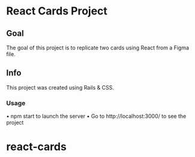 # React Cards Project

## Goal

The goal of this project is to replicate two cards using React from a Figma file. 

## Info

This project was created using Rails & CSS. 

### Usage 

• npm start to launch the server
• Go to http://localhost:3000/ to see the project 


# react-cards
